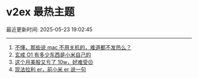 # v2ex 最热主题

最近更新时间: 2025-05-23 19:02:45

--- 
1. [不懂，那些说 mac 不用关机的，难道都不发热么？](https://www.v2ex.com/t/1133688) 
2. [玄戒 O1 有多少东西是小米自己的](https://www.v2ex.com/t/1133697) 
3. [这个月美股又亏了 10w，好难受😣](https://www.v2ex.com/t/1133699) 
4. [现法拉利 er，前小米 er 说一句](https://www.v2ex.com/t/1133729) 
